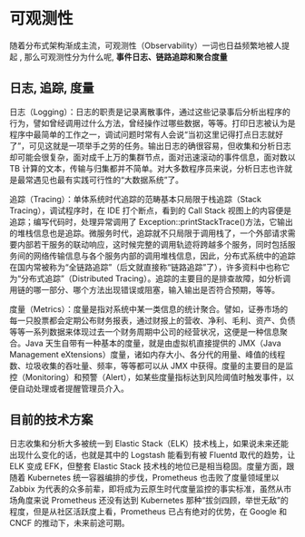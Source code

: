 # 可观测性
随着分布式架构渐成主流，可观测性（Observability）一词也日益频繁地被人提起 , 那么可观测性分为什么呢, **事件日志、链路追踪和聚合度量**

## 日志, 追踪, 度量

日志（Logging）：日志的职责是记录离散事件，通过这些记录事后分析出程序的行为，譬如曾经调用过什么方法，曾经操作过哪些数据，等等。打印日志被认为是程序中最简单的工作之一，调试问题时常有人会说“当初这里记得打点日志就好了”，可见这就是一项举手之劳的任务。输出日志的确很容易，但收集和分析日志却可能会很复杂，面对成千上万的集群节点，面对迅速滚动的事件信息，面对数以 TB 计算的文本，传输与归集都并不简单。对大多数程序员来说，分析日志也许就是最常遇见也最有实践可行性的“大数据系统”了。

追踪（Tracing）：单体系统时代追踪的范畴基本只局限于栈追踪（Stack Tracing），调试程序时，在 IDE 打个断点，看到的 Call Stack 视图上的内容便是追踪；编写代码时，处理异常调用了 Exception::printStackTrace()方法，它输出的堆栈信息也是追踪。微服务时代，追踪就不只局限于调用栈了，一个外部请求需要内部若干服务的联动响应，这时候完整的调用轨迹将跨越多个服务，同时包括服务间的网络传输信息与各个服务内部的调用堆栈信息，因此，分布式系统中的追踪在国内常被称为“全链路追踪”（后文就直接称“链路追踪”了），许多资料中也称它为“分布式追踪”（Distributed Tracing）。追踪的主要目的是排查故障，如分析调用链的哪一部分、哪个方法出现错误或阻塞，输入输出是否符合预期，等等。

度量（Metrics）：度量是指对系统中某一类信息的统计聚合。譬如，证券市场的每一只股票都会定期公布财务报表，通过财报上的营收、净利、毛利、资产、负债等等一系列数据来体现过去一个财务周期中公司的经营状况，这便是一种信息聚合。Java 天生自带有一种基本的度量，就是由虚拟机直接提供的 JMX（Java Management eXtensions）度量，诸如内存大小、各分代的用量、峰值的线程数、垃圾收集的吞吐量、频率，等等都可以从 JMX 中获得。度量的主要目的是监控（Monitoring）和预警（Alert），如某些度量指标达到风险阈值时触发事件，以便自动处理或者提醒管理员介入。

## 目前的技术方案 
日志收集和分析大多被统一到 Elastic Stack（ELK）技术栈上，如果说未来还能出现什么变化的话，也就是其中的 Logstash 能看到有被 Fluentd 取代的趋势，让 ELK 变成 EFK，但整套 Elastic Stack 技术栈的地位已是相当稳固。度量方面，跟随着 Kubernetes 统一容器编排的步伐，Prometheus 也击败了度量领域里以 Zabbix 为代表的众多前辈，即将成为云原生时代度量监控的事实标准，虽然从市场角度来说 Prometheus 还没有达到 Kubernetes 那种“拔剑四顾，举世无敌”的程度，但是从社区活跃度上看，Prometheus 已占有绝对的优势，在 Google 和 CNCF 的推动下，未来前途可期。

